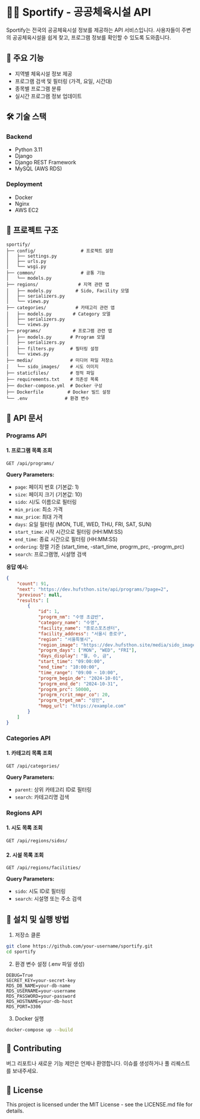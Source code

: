 # 🏃‍♂️ Sportify - 공공체육시설 API

Sportify는 전국의 공공체육시설 정보를 제공하는 API 서비스입니다. 사용자들이 주변의 공공체육시설을 쉽게 찾고, 프로그램 정보를 확인할 수 있도록 도와줍니다.

## 🌟 주요 기능

- 지역별 체육시설 정보 제공
- 프로그램 검색 및 필터링 (가격, 요일, 시간대)
- 종목별 프로그램 분류
- 실시간 프로그램 정보 업데이트

## 🛠 기술 스택

### Backend
- Python 3.11
- Django
- Django REST Framework
- MySQL (AWS RDS)

### Deployment
- Docker
- Nginx
- AWS EC2

## 📁 프로젝트 구조

```
sportify/
├── config/                 # 프로젝트 설정
│   ├── settings.py
│   ├── urls.py
│   └── wsgi.py
├── common/                 # 공통 기능
│   └── models.py
├── regions/               # 지역 관련 앱
│   ├── models.py         # Sido, Facility 모델
│   ├── serializers.py
│   └── views.py
├── categories/           # 카테고리 관련 앱
│   ├── models.py        # Category 모델
│   ├── serializers.py
│   └── views.py
├── programs/            # 프로그램 관련 앱
│   ├── models.py       # Program 모델
│   ├── serializers.py
│   ├── filters.py      # 필터링 설정
│   └── views.py
├── media/              # 미디어 파일 저장소
│   └── sido_images/    # 시도 이미지
├── staticfiles/        # 정적 파일
├── requirements.txt    # 의존성 목록
├── docker-compose.yml  # Docker 구성
├── Dockerfile         # Docker 빌드 설정
└── .env              # 환경 변수
```

## 📝 API 문서

### Programs API

#### 1. 프로그램 목록 조회
```http
GET /api/programs/
```

**Query Parameters:**
- `page`: 페이지 번호 (기본값: 1)
- `size`: 페이지 크기 (기본값: 10)
- `sido`: 시/도 이름으로 필터링
- `min_price`: 최소 가격
- `max_price`: 최대 가격
- `days`: 요일 필터링 (MON, TUE, WED, THU, FRI, SAT, SUN)
- `start_time`: 시작 시간으로 필터링 (HH:MM:SS)
- `end_time`: 종료 시간으로 필터링 (HH:MM:SS)
- `ordering`: 정렬 기준 (start_time, -start_time, progrm_prc, -progrm_prc)
- `search`: 프로그램명, 시설명 검색

**응답 예시:**
```json
{
    "count": 91,
    "next": "https://dev.hufsthon.site/api/programs/?page=2",
    "previous": null,
    "results": [
        {
            "id": 1,
            "progrm_nm": "수영 초급반",
            "category_name": "수영",
            "facility_name": "종로스포츠센터",
            "facility_address": "서울시 종로구",
            "region": "서울특별시",
            "region_image": "https://dev.hufsthon.site/media/sido_images/seoul.png",
            "progrm_days": ["MON", "WED", "FRI"],
            "days_display": "월, 수, 금",
            "start_time": "09:00:00",
            "end_time": "10:00:00",
            "time_range": "09:00 ~ 10:00",
            "progrm_begin_de": "2024-10-01",
            "progrm_end_de": "2024-10-31",
            "progrm_prc": 50000,
            "progrm_rcrit_nmpr_co": 20,
            "progrm_trget_nm": "성인",
            "hmpg_url": "https://example.com"
        }
    ]
}
```

### Categories API

#### 1. 카테고리 목록 조회
```http
GET /api/categories/
```

**Query Parameters:**
- `parent`: 상위 카테고리 ID로 필터링
- `search`: 카테고리명 검색

### Regions API

#### 1. 시도 목록 조회
```http
GET /api/regions/sidos/
```

#### 2. 시설 목록 조회
```http
GET /api/regions/facilities/
```

**Query Parameters:**
- `sido`: 시도 ID로 필터링
- `search`: 시설명 또는 주소 검색

## 🚀 설치 및 실행 방법

1. 저장소 클론
```bash
git clone https://github.com/your-username/sportify.git
cd sportify
```

2. 환경 변수 설정 (.env 파일 생성)
```
DEBUG=True
SECRET_KEY=your-secret-key
RDS_DB_NAME=your-db-name
RDS_USERNAME=your-username
RDS_PASSWORD=your-password
RDS_HOSTNAME=your-db-host
RDS_PORT=3306
```

3. Docker 실행
```bash
docker-compose up --build
```

## 🤝 Contributing

버그 리포트나 새로운 기능 제안은 언제나 환영합니다. 이슈를 생성하거나 풀 리퀘스트를 보내주세요.

## 📜 License

This project is licensed under the MIT License - see the LICENSE.md file for details.
